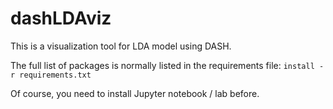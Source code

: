 # dashLDAviz

This is a visualization tool for LDA model using DASH.

The full list of packages is normally listed in the requirements file: `install -r requirements.txt`

Of course, you need to install Jupyter notebook / lab before.